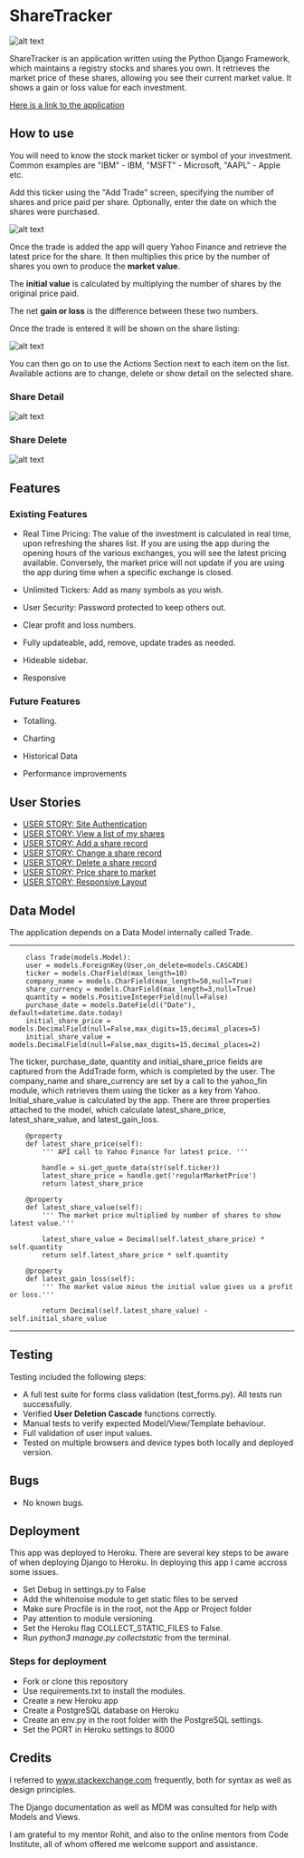 # ShareTracker

![alt text](static/docs/share_tracker_login.png "ShareTracker Logo")

ShareTracker is an application written using the Python Django Framework, which maintains a registry stocks and shares you own. It retrieves the market price of these shares, allowing you see their current market value. It shows a gain or loss value for each investment.

[Here is a link to the application](https://tf-sharetracker.herokuapp.com/)

## How to use

You will need to know the stock market ticker or symbol of your investment. Common examples are "IBM" - IBM, "MSFT" - Microsoft, "AAPL" - Apple etc.

Add this ticker using the "Add Trade" screen, specifying the number of shares and price paid per share. Optionally, enter the date on which the shares were purchased.

![alt text](static/docs/sharetracker_add_trade.png "Adding a trade.")

Once the trade is added the app will query Yahoo Finance and retrieve the latest price for the share. It then multiplies this price by the number of shares you own to produce the **market value**.

The **initial value** is calculated by multiplying the number of shares by the original price paid. 

The net **gain or loss** is the difference between these two numbers.

Once the trade is entered it will be shown on the share listing:

![alt text](static/docs/sharetracker_full_size.png "Shares List.")

You can then go on to use the Actions Section next to each item on the list. Available actions are to change, delete or show detail on the selected share.
### Share Detail
![alt text](static/docs/sharetracker_trade_detail.png "Share Detail.")
### Share Delete
![alt text](static/docs/sharetracker_delete_trade.png "Share Delete.")
## Features

### Existing Features


- Real Time Pricing: The value of the investment is calculated in real time, upon refreshing the shares list. If you are using the app during the opening hours of the various exchanges, you will see the latest pricing available. Conversely, the market price will not update if you are using the app during time when a specific exchange is closed.

- Unlimited Tickers: Add as many symbols as you wish.

- User Security: Password protected to keep others out.

- Clear profit and loss numbers.

- Fully updateable, add, remove, update trades as needed.

- Hideable sidebar.

- Responsive


### Future Features

- Totalling.

- Charting

- Historical Data

- Performance improvements
## User Stories

- [USER STORY: Site Authentication](https://github.com/tomf247/ShareTracker/issues/3)
- [USER STORY: View a list of my shares](https://github.com/tomf247/ShareTracker/issues/4)
- [USER STORY: Add a share record](https://github.com/tomf247/ShareTracker/issues/5)
- [USER STORY: Change a share record](https://github.com/tomf247/ShareTracker/issues/6)
- [USER STORY: Delete a share record](https://github.com/tomf247/ShareTracker/issues/7)
- [USER STORY: Price share to market](https://github.com/tomf247/ShareTracker/issues/8)
- [USER STORY: Responsive Layout](https://github.com/tomf247/ShareTracker/issues/9)
## Data Model 

The application depends on a Data Model internally called Trade.

---
```
    class Trade(models.Model):
    user = models.ForeignKey(User,on_delete=models.CASCADE)
    ticker = models.CharField(max_length=10)
    company_name = models.CharField(max_length=50,null=True)
    share_currency = models.CharField(max_length=3,null=True)
    quantity = models.PositiveIntegerField(null=False)
    purchase_date = models.DateField(("Date"), default=datetime.date.today)
    initial_share_price = models.DecimalField(null=False,max_digits=15,decimal_places=5)
    initial_share_value = models.DecimalField(null=False,max_digits=15,decimal_places=2)
```
The ticker, purchase_date, quantity and initial_share_price fields are captured from the AddTrade form, which is completed by the user. 
The company_name and share_currency are set by a call to the yahoo_fin module, which retrieves them using the ticker as a key from Yahoo.
Initial_share_value is calculated by the app.
There are three properties attached to the model, which calculate latest_share_price, latest_share_value, and latest_gain_loss.
```
    @property
    def latest_share_price(self):
        ''' API call to Yahoo Finance for latest price. '''

        handle = si.get_quote_data(str(self.ticker))
        latest_share_price = handle.get('regularMarketPrice')
        return latest_share_price

    @property
    def latest_share_value(self):
        ''' The market price multiplied by number of shares to show latest value.'''

        latest_share_value = Decimal(self.latest_share_price) * self.quantity
        return self.latest_share_price * self.quantity

    @property
    def latest_gain_loss(self):
        ''' The market value minus the initial value gives us a profit or loss.'''

        return Decimal(self.latest_share_value) - self.initial_share_value
```
---

## Testing

Testing included the following steps:

- A full test suite for forms class validation (test_forms.py). All tests run successfully.
- Verified **User Deletion Cascade** functions correctly.
- Manual tests to verify expected Model/View/Template behaviour.
- Full validation of user input values.
- Tested on multiple browsers and device types both locally and deployed version.

## Bugs

- No known bugs.

## Deployment

This app was deployed to Heroku. There are several key steps to be aware of when deploying Django to Heroku. In deploying this app I came accross some issues.

- Set Debug in settings.py to False
- Add the whitenoise module to get static files to be served
- Make sure Procfile is in the root, not the App or Project folder
- Pay attention to module versioning.
- Set the Heroku flag COLLECT_STATIC_FILES to False.
- Run *python3 manage.py collectstatic* from the terminal.

### Steps for deployment

- Fork or clone this repository
- Use requirements.txt to install the modules.
- Create a new Heroku app
- Create a PostgreSQL database on Heroku
- Create an env.py in the root folder with the PostgreSQL settings.
- Set the PORT in Heroku settings to 8000

## Credits

I referred to www.stackexchange.com frequently, both for syntax as well as design principles.

The Django documentation as well as MDM was consulted for help with Models and Views.

I am grateful to my mentor Rohit, and also to the online mentors from Code Institute, all of whom offered me welcome support and assistance.
